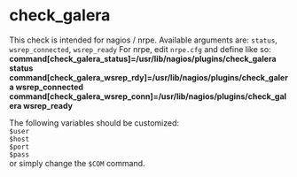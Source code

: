 check_galera
=======

This check is intended for nagios / nrpe. Available arguments are: ``status``, ``wsrep_connected``, ``wsrep_ready``
For nrpe, edit ``nrpe.cfg`` and define like so:  
**command[check_galera_status]=/usr/lib/nagios/plugins/check_galera status**  
**command[check_galera_wsrep_rdy]=/usr/lib/nagios/plugins/check_galera wsrep_connected**  
**command[check_galera_wsrep_conn]=/usr/lib/nagios/plugins/check_galera wsrep_ready**  

The following variables should be customized:  
``$user``  
``$host``  
``$port``  
``$pass``  
or simply change the ``$COM`` command.  
